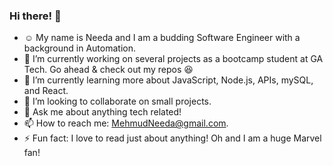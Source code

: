### Hi there! :wave:

- :relaxed: My name is Needa and I am a budding Software Engineer with a background in Automation. 
- 🔭 I’m currently working on several projects as a bootcamp student at GA Tech. Go ahead & check out my repos :satisfied:
- 🌱 I’m currently learning more about JavaScript, Node.js, APIs, mySQL, and React.
- 👯 I’m looking to collaborate on small projects.
- 💬 Ask me about anything tech related! 
- 📫 How to reach me: MehmudNeeda@gmail.com.
- ⚡ Fun fact: I love to read just about anything! Oh and I am a huge Marvel fan!

